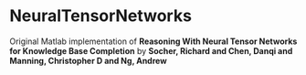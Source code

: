 # NeuralTensorNetworks
Original Matlab implementation of **Reasoning With Neural Tensor Networks for Knowledge Base Completion** by **Socher, Richard and Chen, Danqi and Manning, Christopher D and Ng, Andrew**
